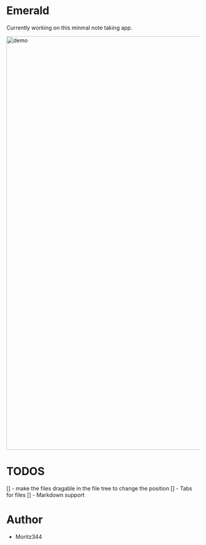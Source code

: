 # Emerald
Currently working on this minmal note taking app.

<img width="1922" height="1078" alt="demo" src="https://github.com/user-attachments/assets/93a0388d-f4ed-4147-90e9-20989b24a89d" />

# TODOS
[] - make the files dragable in the file tree to change the position
[] - Tabs for files
[] - Markdown support 


# Author
- Moritz344

